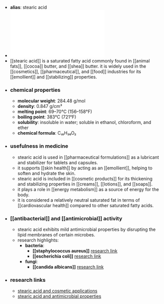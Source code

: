 - **alias**: stearic acid
- ![Stearic_Acid.pdf](../assets/Stearic_Acid_1719303309556_0.pdf)
- [[stearic acid]] is a saturated fatty acid commonly found in [[animal fats]], [[cocoa]] butter, and [[shea]] butter. it is widely used in the [[cosmetics]], [[pharmaceutical]], and [[food]] industries for its [[emollient]] and [[stabilizing]] properties.
- ### chemical properties
	- **molecular weight**: 284.48 g/mol
	- **density**: 0.847 g/cm³
	- **melting point**: 69–70°C (156–158°F)
	- **boiling point**: 383°C (721°F)
	- **solubility**: insoluble in water; soluble in ethanol, chloroform, and ether
	- **chemical formula**: C₁₈H₃₆O₂
- ### usefulness in medicine
	- stearic acid is used in [[pharmaceutical formulations]] as a lubricant and stabilizer for tablets and capsules.
	- it supports [[skin health]] by acting as an [[emollient]], helping to soften and hydrate the skin.
	- stearic acid is included in [[cosmetic products]] for its thickening and stabilizing properties in [[creams]], [[lotions]], and [[soaps]].
	- it plays a role in [[energy metabolism]] as a source of energy for the body.
	- it is considered a relatively neutral saturated fat in terms of [[cardiovascular health]] compared to other saturated fatty acids.
- ### [[antibacterial]] and [[antimicrobial]] activity
	- stearic acid exhibits mild antimicrobial properties by disrupting the lipid membranes of certain microbes.
	- research highlights:
		- **bacteria**:
			- **[[staphylococcus aureus]]** [research link](https://scholar.google.com/scholar?q=Staphylococcus+aureus+stearic+acid)
			- **[[escherichia coli]]** [research link](https://scholar.google.com/scholar?q=Escherichia+coli+stearic+acid)
		- **fungi**:
			- **[[candida albicans]]** [research link](https://scholar.google.com/scholar?q=Candida+albicans+stearic+acid)
- ### research links
	- [stearic acid and cosmetic applications](https://scholar.google.com/scholar?q=stearic+acid+cosmetic+applications)
	- [stearic acid and antimicrobial properties](https://scholar.google.com/scholar?q=stearic+acid+antimicrobial+properties)